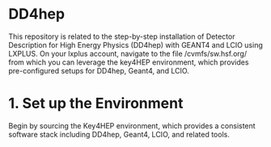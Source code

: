 # DD4hep
This repository is related to the step-by-step installation of Detector Description for High Energy Physics (DD4hep) with GEANT4 and LCIO using LXPLUS.
On your lxplus account, navigate to the file /cvmfs/sw.hsf.org/ from which you can leverage the key4HEP environment, which provides pre-configured setups for DD4hep, Geant4, and LCIO.
# 1. Set up the Environment
Begin by sourcing the Key4HEP environment, which provides a consistent software stack including DD4hep, Geant4, LCIO, and related tools.

